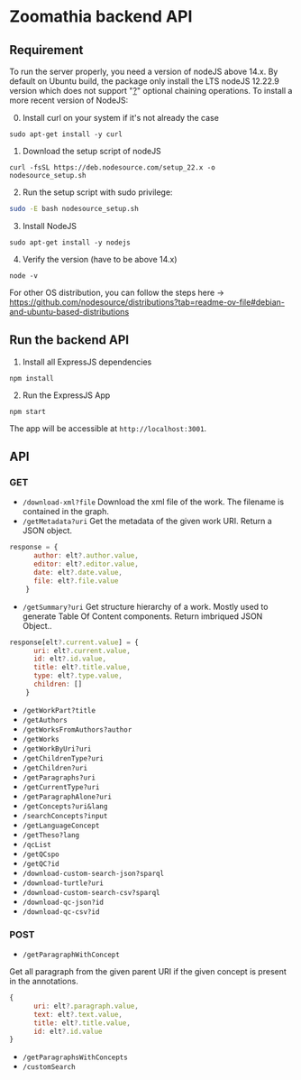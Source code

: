 # Zoomathia backend API



## Requirement

To run the server properly, you need a version of nodeJS above 14.x. By default on Ubuntu build, the package only install the LTS nodeJS 12.22.9 version which does not support "[?](https://developer.mozilla.org/en-US/docs/Web/JavaScript/Reference/Operators/Optional_chaining)" optional chaining operations. To install a more recent version of NodeJS:

0. Install curl on your system if it's not already the case

```shell
sudo apt-get install -y curl
```

1. Download the setup script of nodeJS

```shell
curl -fsSL https://deb.nodesource.com/setup_22.x -o nodesource_setup.sh
```

2. Run the setup script with sudo privilege:


```sh
sudo -E bash nodesource_setup.sh
```

3. Install NodeJS

```shell
sudo apt-get install -y nodejs
```

4. Verify the version (have to be above 14.x)

```shell
node -v
```

For other OS distribution, you can follow the steps here -> https://github.com/nodesource/distributions?tab=readme-ov-file#debian-and-ubuntu-based-distributions



## Run the backend API

1. Install all ExpressJS dependencies

```shell
npm install
```

2. Run the ExpressJS App

```shell
npm start
```

The app will be accessible at `http://localhost:3001`.

## API

### GET

- `/download-xml?file`
Download the xml file of the work. The filename is contained in the graph.
- `/getMetadata?uri`
Get the metadata of the given work URI. Return a JSON object.
```js
response = {
      author: elt?.author.value,
      editor: elt?.editor.value,
      date: elt?.date.value,
      file: elt?.file.value
    }
```

- `/getSummary?uri`
Get structure hierarchy of a work. Mostly used to generate Table Of Content components.
Return imbriqued JSON Object..
```js
response[elt?.current.value] = {
      uri: elt?.current.value,
      id: elt?.id.value,
      title: elt?.title.value,
      type: elt?.type.value,
      children: []
    }
```

- `/getWorkPart?title`
- `/getAuthors`
- `/getWorksFromAuthors?author`
- `/getWorks`
- `/getWorkByUri?uri`
- `/getChildrenType?uri`
- `/getChildren?uri`
- `/getParagraphs?uri`
- `/getCurrentType?uri`
- `/getParagraphAlone?uri`
- `/getConcepts?uri&lang`
- `/searchConcepts?input`
- `/getLanguageConcept`
- `/getTheso?lang`
- `/qcList`
- `/getQCspo`
- `/getQC?id`
- `/download-custom-search-json?sparql`
- `/download-turtle?uri`
- `/download-custom-search-csv?sparql`
- `/download-qc-json?id`
- `/download-qc-csv?id`

### POST

- `/getParagraphWithConcept` 

Get all paragraph from the given parent URI if the given concept is present in the annotations.

```js
{
      uri: elt?.paragraph.value,
      text: elt?.text.value,
      title: elt?.title.value,
      id: elt?.id.value
}
 ```
- `/getParagraphsWithConcepts`
- `/customSearch`
